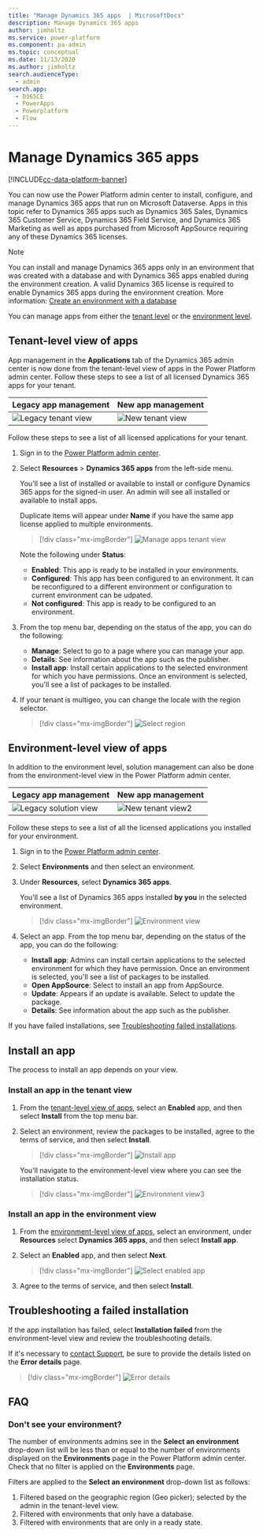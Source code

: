```yaml
---
title: "Manage Dynamics 365 apps  | MicrosoftDocs"
description: Manage Dynamics 365 apps
author: jimholtz
ms.service: power-platform
ms.component: pa-admin
ms.topic: conceptual
ms.date: 11/13/2020
ms.author: jimholtz
search.audienceType: 
  - admin
search.app:
  - D365CE
  - PowerApps
  - Powerplatform
  - Flow
---
```


# Manage Dynamics 365 apps

[!INCLUDE[cc-data-platform-banner](../includes/cc-data-platform-banner.md)]

You can now use the Power Platform admin center to install, configure, and manage Dynamics 365 apps that run on Microsoft Dataverse. Apps in this topic refer to Dynamics 365 apps such as Dynamics 365 Sales, Dynamics 365 Customer Service, Dynamics 365 Field Service, and Dynamics 365 Marketing as well as apps purchased from Microsoft AppSource requiring any of these Dynamics 365 licenses.

> [!NOTE]
> You can install and manage Dynamics 365 apps only in an environment that was created with a database and with Dynamics 365 apps enabled during the environment creation. A valid Dynamics 365 license is required to enable Dynamics 365 apps during the environment creation. More information: [Create an environment with a database](/power-platform/admin/create-environment#create-an-environment-with-a-database)

You can manage apps from either the [tenant level](#tenant-level-view-of-apps) or the [environment level](#environment-level-view-of-apps).

## Tenant-level view of apps

App management in the **Applications** tab of the Dynamics 365 admin center is now done from the tenant-level view of apps in the Power Platform admin center. Follow these steps to see a list of all licensed Dynamics 365 apps for your tenant.

|Legacy app management  | New app management  |
|---------|---------|
| ![Legacy tenant view](media/app-management-legacy-application.png "Legacy tenant view")    | ![New tenant view](media/app-management-tenant-view-sm.png "New tenant view")        |

Follow these steps to see a list of all licensed applications for your tenant.

1. Sign in to the [Power Platform admin center](https://admin.powerplatform.microsoft.com).

2. Select **Resources** > **Dynamics 365 apps** from the left-side menu.

   You'll see a list of installed or available to install or configure Dynamics 365 apps for the signed-in user. An admin will see all installed or available to install apps.

   Duplicate items will appear under **Name** if you have the same app license applied to multiple environments.

   > [!div class="mx-imgBorder"] 
   > ![Manage apps tenant view](media/app-management-install-app4.png "Manage apps tenant view")

   Note the following under **Status**:

   - **Enabled**: This app is ready to be installed in your environments. 
   - **Configured**: This app has been configured to an environment. It can be reconfigured to a different environment or configuration to current environment can be udpated.
   - **Not configured**: This app is ready to be configured to an environment.

3. From the top menu bar, depending on the status of the app, you can do the following:

    - **Manage**: Select to go to a page where you can manage your app. 
    - **Details**: See information about the app such as the publisher.
    - **Install app**: Install certain applications to the selected environment for which you have permissions. Once an environment is selected, you'll see a list of packages to be installed.

4. If your tenant is multigeo, you can change the locale with the region selector.

   > [!div class="mx-imgBorder"] 
   > ![Select region](media/app-management-region-select.png "Select region")

## Environment-level view of apps

In addition to the environment level, solution management can also be done from the environment-level view in the Power Platform admin center.

|Legacy app management  | New app management  | 
|---------|---------|
| ![Legacy solution view](media/select-solution-upgrade2.png "Legacy solution view")  | ![New tenant view2](media/app-management-environment-view-sm.png "New tenant view2")        |

Follow these steps to see a list of all the licensed applications you installed for your environment.

1. Sign in to the [Power Platform admin center](https://admin.powerplatform.microsoft.com).

2. Select **Environments** and then select an environment.

3. Under **Resources**, select **Dynamics 365 apps**.

   You'll see a list of Dynamics 365 apps installed **by you** in the selected environment.

   > [!div class="mx-imgBorder"] 
   > ![Environment view](media/app-management-environment-view.png "Environment view")

4. Select an app. From the top menu bar, depending on the status of the app, you can do the following:

    - **Install app**: Admins can install certain applications to the selected environment for which they have permission. Once an environment is selected, you'll see a list of packages to be installed.
    - **Open AppSource**: Select to install an app from AppSource.
    - **Update**: Appears if an update is available. Select to update the package.
    - **Details**: See information about the app such as the publisher.

If you have failed installations, see [Troubleshooting failed installations](#troubleshooting-a-failed-installation).

## Install an app
The process to install an app depends on your view.

### Install an app in the tenant view

1. From the [tenant-level view of apps](#tenant-level-view-of-apps), select an **Enabled** app, and then select **Install** from the top menu bar. 

2. Select an environment, review the packages to be installed, agree to the terms of service, and then select **Install**.

   > [!div class="mx-imgBorder"] 
   > ![Install app](media/app-management-install-app2.png "Install app")

   You'll navigate to the environment-level view where you can see the installation status.

   > [!div class="mx-imgBorder"] 
   > ![Environment view3](media/app-management-environment-view3.png "Environment view3")

### Install an app in the environment view

1. From the [environment-level view of apps](#environment-level-view-of-apps), select an environment, under **Resources** select **Dynamics 365 apps**, and then select **Install app**. 

2. Select an **Enabled** app, and then select **Next**.

   > [!div class="mx-imgBorder"] 
   > ![Select enabled app](media/app-management-install-app-env-view.png "Select enabled app")

3. Agree to the terms of service, and then select **Install**.

## Troubleshooting a failed installation
If the app installation has failed, select **Installation failed** from the environment-level view and review the troubleshooting details. 

If it's necessary to [contact Support](support-overview.md), be sure to provide the details listed on the **Error details** page.

> [!div class="mx-imgBorder"] 
> ![Error details](media/app-management-error-details.png "Error details")

## FAQ

### Don't see your environment?

The number of environments admins see in the **Select an environment** drop-down list will be less than or equal to the number of environments displayed on the **Environments** page in the Power Platform admin center. Check that no filter is applied on the **Environments** page.    

Filters are applied to the **Select an environment** drop-down list as follows:
1. Filtered based on the geographic region (Geo picker); selected by the admin in the tenant-level view.
2. Filtered with environments that only have a database.
3. Filtered with environments that are only in a ready state. 

<!-- 
### See also
[Portal administration with Power Platform admin center](https://docs.microsoft.com/powerapps/maker/portals/admin/power-platform-admin-center) 
-->
